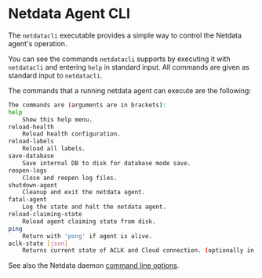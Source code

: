 <!--
title: "Netdata Agent CLI"
description: "The Netdata Agent includes a command-line experience for reloading health configuration, reopening log files, halting the daemon, and more."
custom_edit_url: "https://github.com/netdata/netdata/edit/master/cli/README.md"
sidebar_label: "Agent CLI"
learn_status: "Published"
learn_rel_path: "Operations"
-->

# Netdata Agent CLI

The `netdatacli` executable provides a simple way to control the Netdata agent's operation. 

You can see the commands `netdatacli` supports by executing it with `netdatacli` and entering `help` in
standard input. All commands are given as standard input to `netdatacli`.

The commands that a running netdata agent can execute are the following:

```sh
The commands are (arguments are in brackets):
help
    Show this help menu.
reload-health
    Reload health configuration.
reload-labels
    Reload all labels.
save-database
    Save internal DB to disk for database mode save.
reopen-logs
    Close and reopen log files.
shutdown-agent
    Cleanup and exit the netdata agent.
fatal-agent
    Log the state and halt the netdata agent.
reload-claiming-state
    Reload agent claiming state from disk.
ping
    Return with 'pong' if agent is alive.
aclk-state [json]
    Returns current state of ACLK and Cloud connection. (optionally in json)
```

See also the Netdata daemon [command line options](https://github.com/netdata/netdata/blob/master/daemon/README.md#command-line-options).


